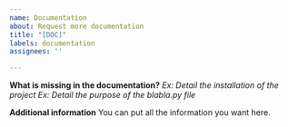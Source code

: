 ```yaml
---
name: Documentation
about: Request more documentation
title: "[DOC]"
labels: documentation
assignees: ''

---
```


**What is missing in the documentation?**
*Ex: Detail the installation of the project*
*Ex: Detail the purpose of the blabla.py file*

**Additional information**
You can put all the information you want here.
